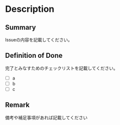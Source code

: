 # Description

## Summary

Issueの内容を記載してください。

## Definition of Done

完了とみなすためのチェックリストを記載してください。

- [ ] a
- [ ] b
- [ ] c

## Remark

備考や補足事項があれば記載してください
